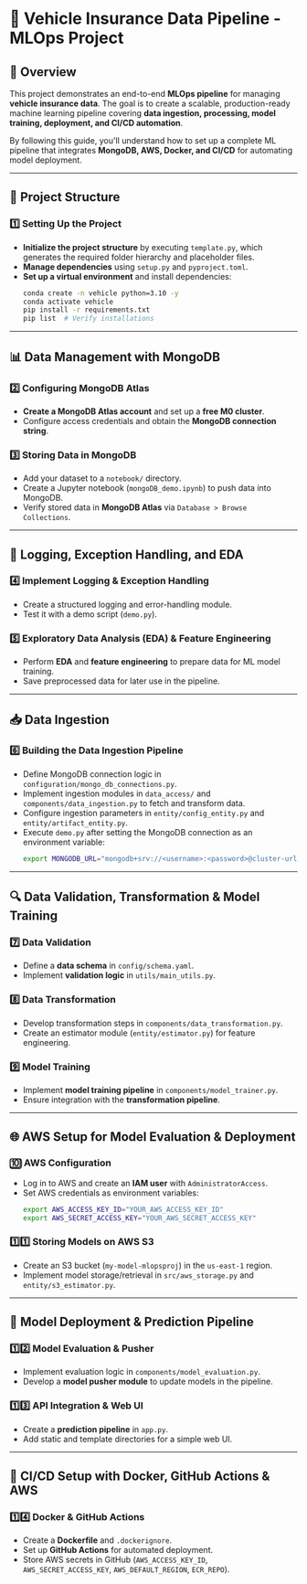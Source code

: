 # 🚗 Vehicle Insurance Data Pipeline - MLOps Project  

## 📌 Overview  
This project demonstrates an end-to-end **MLOps pipeline** for managing **vehicle insurance data**. The goal is to create a scalable, production-ready machine learning pipeline covering **data ingestion, processing, model training, deployment, and CI/CD automation**.  

By following this guide, you'll understand how to set up a complete ML pipeline that integrates **MongoDB, AWS, Docker, and CI/CD** for automating model deployment.  

---

## 📁 Project Structure  
### 1️⃣ Setting Up the Project  
- **Initialize the project structure** by executing `template.py`, which generates the required folder hierarchy and placeholder files.  
- **Manage dependencies** using `setup.py` and `pyproject.toml`.  
- **Set up a virtual environment** and install dependencies:  
  ```bash
  conda create -n vehicle python=3.10 -y
  conda activate vehicle
  pip install -r requirements.txt
  pip list  # Verify installations
  ```

---

## 📊 Data Management with MongoDB  
### 2️⃣ Configuring MongoDB Atlas  
- **Create a MongoDB Atlas account** and set up a **free M0 cluster**.  
- Configure access credentials and obtain the **MongoDB connection string**.  

### 3️⃣ Storing Data in MongoDB  
- Add your dataset to a `notebook/` directory.  
- Create a Jupyter notebook (`mongoDB_demo.ipynb`) to push data into MongoDB.  
- Verify stored data in **MongoDB Atlas** via `Database > Browse Collections`.  

---

## 📝 Logging, Exception Handling, and EDA  
### 4️⃣ Implement Logging & Exception Handling  
- Create a structured logging and error-handling module.  
- Test it with a demo script (`demo.py`).  

### 5️⃣ Exploratory Data Analysis (EDA) & Feature Engineering  
- Perform **EDA** and **feature engineering** to prepare data for ML model training.  
- Save preprocessed data for later use in the pipeline.  

---

## 📥 Data Ingestion  
### 6️⃣ Building the Data Ingestion Pipeline  
- Define MongoDB connection logic in `configuration/mongo_db_connections.py`.  
- Implement ingestion modules in `data_access/` and `components/data_ingestion.py` to fetch and transform data.  
- Configure ingestion parameters in `entity/config_entity.py` and `entity/artifact_entity.py`.  
- Execute `demo.py` after setting the MongoDB connection as an environment variable:  
  ```bash
  export MONGODB_URL="mongodb+srv://<username>:<password>@cluster-url"
  ```

---

## 🔍 Data Validation, Transformation & Model Training  
### 7️⃣ Data Validation  
- Define a **data schema** in `config/schema.yaml`.  
- Implement **validation logic** in `utils/main_utils.py`.  

### 8️⃣ Data Transformation  
- Develop transformation steps in `components/data_transformation.py`.  
- Create an estimator module (`entity/estimator.py`) for feature engineering.  

### 9️⃣ Model Training  
- Implement **model training pipeline** in `components/model_trainer.py`.  
- Ensure integration with the **transformation pipeline**.  

---

## 🌐 AWS Setup for Model Evaluation & Deployment  
### 🔟 AWS Configuration  
- Log in to AWS and create an **IAM user** with `AdministratorAccess`.  
- Set AWS credentials as environment variables:  
  ```bash
  export AWS_ACCESS_KEY_ID="YOUR_AWS_ACCESS_KEY_ID"
  export AWS_SECRET_ACCESS_KEY="YOUR_AWS_SECRET_ACCESS_KEY"
  ```

### 1️⃣1️⃣ Storing Models on AWS S3  
- Create an S3 bucket (`my-model-mlopsproj`) in the `us-east-1` region.  
- Implement model storage/retrieval in `src/aws_storage.py` and `entity/s3_estimator.py`.  

---

## 🚀 Model Deployment & Prediction Pipeline  
### 1️⃣2️⃣ Model Evaluation & Pusher  
- Implement evaluation logic in `components/model_evaluation.py`.  
- Develop a **model pusher module** to update models in the pipeline.  

### 1️⃣3️⃣ API Integration & Web UI  
- Create a **prediction pipeline** in `app.py`.  
- Add static and template directories for a simple web UI.  

---

## 🔄 CI/CD Setup with Docker, GitHub Actions & AWS  
### 1️⃣4️⃣ Docker & GitHub Actions  
- Create a **Dockerfile** and `.dockerignore`.  
- Set up **GitHub Actions** for automated deployment.  
- Store AWS secrets in GitHub (`AWS_ACCESS_KEY_ID`, `AWS_SECRET_ACCESS_KEY`, `AWS_DEFAULT_REGION`, `ECR_REPO`).  



